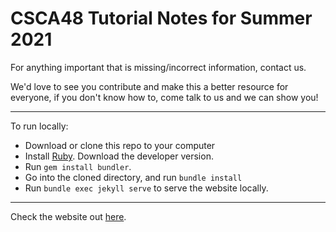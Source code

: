 # CSCA48 Tutorial Notes for Summer 2021

For anything important that is missing/incorrect information, contact us.

We'd love to see you contribute and make this a better resource for everyone, if you don't know how to, come talk to us and we can show you!

---

To run locally:

- Download or clone this repo to your computer
- Install [Ruby](https://www.ruby-lang.org/en/documentation/installation/). Download the developer version.
- Run `gem install bundler`.
- Go into the cloned directory, and run `bundle install`
- Run `bundle exec jekyll serve` to serve the website locally.

---

Check the website out [here](https://csca48.github.io/s21tutorials/).
